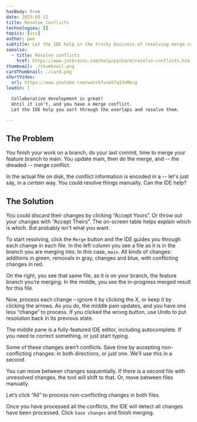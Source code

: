 ```yaml
---
hasBody: true
date: 2023-05-13
title: Resolve Conflicts
technologies: []
topics: [vcs]
author: pwe
subtitle: Let the IDE help in the tricky business of resolving merge conflicts.
seealso:
  - title: Resolve conflicts
    href: https://www.jetbrains.com/help/pycharm/resolve-conflicts.html
thumbnail: ./thumbnail.png
cardThumbnail: ./card.png
shortVideo:
  url: https://www.youtube.com/watch?v=mSfq1SoMocg
leadin: |

  Collaborative development is great! 
  Until it isn't, and you have a merge conflict.
  Let the IDE help you sort through the overlaps and resolve them.

---
```


## The Problem

You finish your work on a branch, do your last commit, time to merge your feature branch to main.
You update main, then do the merge, and -- the dreaded -- merge conflict.

In the actual file on disk, the conflict information is encoded in a -- let's just say, in a *certain* way.
You could resolve things manually. 
Can the IDE help?

## The Solution

You could discard their changes by clicking “Accept Yours”. 
Or throw out your changes with “Accept Theirs”. 
The on-screen table helps explain which is which. 
But probably isn't what you want.

To start resolving, click the `Merge` button and the IDE guides you through each change in each file.
In the left column you see a file as it is in the branch you are merging into. 
In this case, `main`. 
All kinds of changes: additions in green, removals in gray, changes and blue, with conflicting changes in red.

On the right, you see that same file, as it is on your branch, the feature branch you’re merging.
In the middle, you see the in-progress merged result for this file.

Now, process each change – ignore it by clicking the X, or keep it by clicking the arrows. 
As you do, the middle pain updates, and you have one less “change” to process.
If you clicked the wrong button, use Undo to put resolution back in its previous state.

The middle pane is a fully-featured IDE editor, including autocomplete. 
If you need to correct something, or just start typing.

Some of these changes aren’t conflicts. 
Save time by accepting non-conflicting changes: in both directions, or just one. 
We’ll use this in a second.

You can move between changes sequentially. 
If there is a second file with unresolved changes, the tool will shift to that. 
Or, move between files manually.

Let’s click “All” to process non-conflicting changes in both files.

Once you have processed all the conflicts, the IDE will detect all changes have been processed. 
Click `Save changes` and finish merging. 
